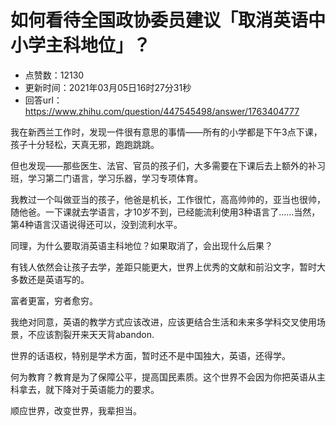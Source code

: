 # 如何看待全国政协委员建议「取消英语中小学主科地位」？
- 点赞数：12130
- 更新时间：2021年03月05日16时27分31秒
- 回答url：https://www.zhihu.com/question/447545498/answer/1763404777
<body>
 <p data-pid="D_F72ohV">我在新西兰工作时，发现一件很有意思的事情——所有的小学都是下午3点下课，孩子十分轻松，天真无邪，跑跑跳跳。</p>
 <p data-pid="jFnNu8j8">但也发现——那些医生、法官、官员的孩子们，大多需要在下课后去上额外的补习班，学习第二门语言，学习乐器，学习专项体育。</p>
 <p data-pid="W5xpH_Lq">我教过一个叫做亚当的孩子，他爸是机长，工作很忙，高高帅帅的，亚当也很帅，随他爸。一下课就去学语言，才10岁不到，已经能流利使用3种语言了……当然，第4种语言汉语说得还可以，没到流利水平。</p>
 <p data-pid="QrJHRPs2">同理，为什么要取消英语主科地位？如果取消了，会出现什么后果？</p>
 <p data-pid="0qHAp4FQ">有钱人依然会让孩子去学，差距只能更大，世界上优秀的文献和前沿文字，暂时大多数还是英语写的。</p>
 <p data-pid="zY8Adc-V">富者更富，穷者愈穷。</p>
 <p data-pid="EtiruyW1">我绝对同意，英语的教学方式应该改进，应该更结合生活和未来多学科交叉使用场景，不应该割裂开来天天背abandon.</p>
 <p data-pid="SKOpfhnj">世界的话语权，特别是学术方面，暂时还不是中国独大，英语，还得学。</p>
 <p data-pid="HfhAAtWW">何为教育？教育是为了保障公平，提高国民素质。这个世界不会因为你把英语从主科拿去，就下降对于英语能力的要求。</p>
 <p data-pid="Pw6zMpAF">顺应世界，改变世界，我辈担当。</p>
</body>